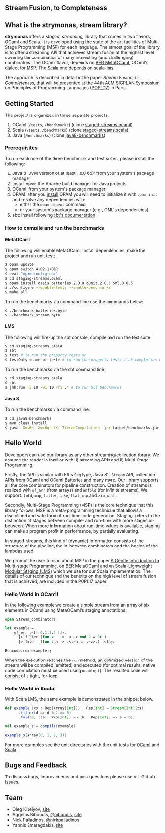 ## Stream Fusion, to Completeness

## What is the strymonas, stream library?

__strymonas__ offers a _staged_, _streaming_, library that comes in two flavors, OCaml and Scala. It is developed using the state of the art facilities of Multi-Stage Programming (MSP) for each language. The utmost goal of the library is to offer a streaming API that achieves stream fusion at the highest level covering the combination of many interesting (and challenging) combinators. The OCaml flavor, depends on [BER MetaOCaml](http://okmij.org/ftp/ML/MetaOCaml.html), OCaml's dialect for MSP. The Scala one depends on [scala-lms](https://scala-lms.github.io/).

The approach is described in detail in the paper _Stream Fusion, to Completeness_, that will be presented at the 44th ACM SIGPLAN Symposium on Principles of Programming Languages ([POPL'17](http://conf.researchr.org/home/POPL-2017)) in Paris.

## Getting Started

The project is organized in three separate projects.

1. OCaml (```/tests```, ```/benchmarks```) (clone [staged-streams.ocaml](https://github.com/strymonas/staged-streams.ocaml))
1. Scala (```/tests```, ```/benchmarks```) (clone [staged-streams.scala](https://github.com/strymonas/staged-streams.scala))
1. Java (```/benchmarks```) (clone [java8-benchmarks](https://github.com/strymonas/java8-benchmarks))

### Prerequisites

To run each one of the three benchmark and test suites, please install the following:

1. Java 8 (JVM version of at least 1.8.0 65): from your system's package manager
1. Install `maven` the Apache build manager for Java projects
1. OCaml: from your system's package manager
1. OPAM: after you [install](https://opam.ocaml.org/doc/Install.html) OPAM you will need to initialize it  with ```opam init``` and resolve any dependencies with:
	- either the ```opam depext``` command
	- or your system's package manager (e.g., OML's dependencies)
1. sbt: install following [sbt's documentation](http://www.scala-sbt.org/0.13/docs/Setup.html)

### How to compile and run the benchmarks

#### MetaOCaml

The following will enable MetaOCaml, install dependencies, make the project and run unit tests.

```bash
$ opam update
$ opam switch 4.02.1+BER
$ eval "opam config env"
$ cd staging-streams.ocaml
$ opam install oasis batteries.2.3.0 ounit.2.0.0 oml.0.0.5
$ ./configure --enable-tests --enable-benchmarks
$ make all
```

To run the benchmarks via command line use the commands below:

```bash
$ ./benchmark_batteries.byte
$ ./benchmark_stream.byte
```

#### LMS
The following will fire-up the sbt console, compile and run the test suite.

```bash
$ cd staging-streams.scala
$ sbt
$ test # to run the property tests or
$ testOnly <name of test> # to run the property tests (tab completion works)
```

To run the benchmarks via the sbt command line:

```bash
$ cd staging-streams.scala
$ sbt
$ jmh:run -i 10 -wi 10 -f1 .* # to run all benchmarks
```

#### Java 8
To run the benchmarks via command line:

```bash
$ cd java8-benchmarks
$ mvn clean install
$ java -Xms6g -Xmx6g -XX:-TieredCompilation -jar target/benchmarks.jar -i 10 -wi 10 -f1 .* # to run all benchmarks
```

## Hello World

Developers can use our library as any other streaming/collection library. We assume the reader is familiar with: i) streaming APIs and ii) Multi-Stage Programming.

Firstly, the API is similar with F#'s ```Seq``` type, Java 8's ```Stream``` API, collection APIs from OCaml and OCaml Batteries and many more. Our library supports all the core combinators for pipeline construction. Creation of streams is realized with ```of_arr``` (from arrays) and ```unfold``` (for infinite streams). We support: ```fold```, ```map```, ```filter```, ```take```, ```flat_map``` and ```zip_with```.

Secondly, Multi-Stage Programming (MSP) is the core technique that this library follows. MSP is a meta-programming technique that allows a disciplined and safe form of run-time code generation. Staging, refers to the distinction of stages between compile- and run-time with more stages in-between. When more information about run-time values is available, staging can make a program profit in performance, by partially evaluating.

In staged-streams, this kind of (dynamic) information consists of the structure of the pipeline, the in-between combinators and the bodies of the lambdas used.

We prompt the user to read about MSP in the paper [A Gentle Introduction to Multi-stage Programming](https://www.cs.rice.edu/~taha/publications/journal/dspg04a.pdf), on [BER MetaOCaml](http://okmij.org/ftp/ML/MetaOCaml.html) and on [Scala-Lightweight Modular Staging (LMS)](https://scala-lms.github.io//index.html) which we use for our Scala implementation. The details of our technique and the benefits on the high level of stream fusion that is achieved, are included in the POPL17 paper.

### Hello World in OCaml!

In the following example we create a simple stream from an array of six elements in OCaml using MetaOCaml's staging annotations.

```ocaml
open Stream_combinators

let example =
	of_arr .<[| 0;1;2;3 |]>.
      |> filter (fun x   -> .<.~x mod 2 = 0>.)
      |> fold   (fun z a -> .<.~a :: .~z>.) .<[]>.

Runcode.run example;;
```

When the execution reaches the ```run``` method, an optimized version of the stream will be compiled (emitted) and executed (for optimal results, native code compilation must be used using ```ocamlopt```). The resulted code will consist of a tight, for-loop.

### Hello World in Scala!

With Scala LMS, the same example is demonstrated in the snippet below.

```scala
def example (xs : Rep[Array[Int]]) : Rep[Int] = Stream[Int](xs)
      .filter(d => d % 2 == 0)
      .fold(0, ((a : Rep[Int]) => (b : Rep[Int]) => a + b))

val example_s = compile(example)

example_s(Array(0, 1, 2, 3))
```

For more examples see the unit directories with the unit tests for [OCaml](https://github.com/strymonas/staged-streams.ocaml/test/?at=master) and [Scala](https://github.com/strymonas/staged-streams.scala/src/test/scala/StagedStreamSpec.scala?at=master&fileviewer=file-view-default).

## Bugs and Feedback

To discuss bugs, improvements and post questions please use our Github Issues.

## Team

- Oleg Kiselyov, [site](http://okmij.org/)
- Aggelos Biboudis, [@biboudis](https://twitter.com/biboudis), [site](https://biboudis.github.io/)
- Nick Palladinos, [@nickpalladinos](https://twitter.com/nickpalladinos)
- Yannis Smaragdakis, [site](https://yanniss.github.io/)
